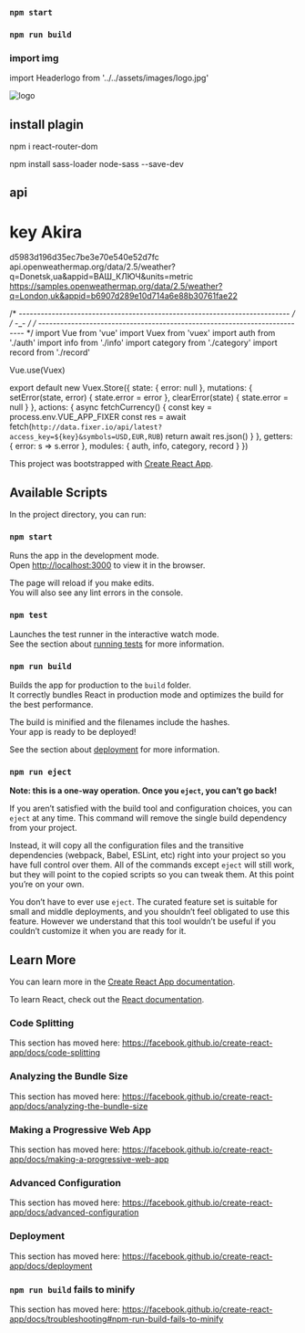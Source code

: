 ### `npm start`
### `npm run build`








### import img
import Headerlogo from '../../assets/images/logo.jpg'

<img src={Headerlogo} alt="logo"/>











## install plagin

npm i react-router-dom



<!-- install sass -->
npm install sass-loader node-sass --save-dev





## api 
# key Akira
d5983d196d35ec7be3e70e540e52d7fc
api.openweathermap.org/data/2.5/weather?q=Donetsk,ua&appid=ВАШ_КЛЮЧ&units=metric
https://samples.openweathermap.org/data/2.5/weather?q=London,uk&appid=b6907d289e10d714a6e88b30761fae22

<!-- ------------------------------ test api ------------------------------- -->
/* -------------------------------------------------------------------------- */
/*                                     -_-                                    */
/* -------------------------------------------------------------------------- */
import Vue from 'vue'
import Vuex from 'vuex'
import auth from './auth'
import info from './info'
import category from './category'
import record from './record'



Vue.use(Vuex)

export default new Vuex.Store({
  state: {
    error: null
  },
  mutations: {
    setError(state, error) {
      state.error = error
    },
    clearError(state) {
      state.error = null
    }
  },
  actions: {
    async fetchCurrency() {
      const key = process.env.VUE_APP_FIXER
      const res = await fetch(`http://data.fixer.io/api/latest?access_key=${key}&symbols=USD,EUR,RUB`)
      return await res.json()
    }
  },
  getters: {
    error: s => s.error
  },
  modules: {
    auth, info, category, record
  }
})

<!-- ------------------------------ test api ------------------------------- -->





This project was bootstrapped with [Create React App](https://github.com/facebook/create-react-app).

## Available Scripts

In the project directory, you can run:

### `npm start`

Runs the app in the development mode.<br />
Open [http://localhost:3000](http://localhost:3000) to view it in the browser.

The page will reload if you make edits.<br />
You will also see any lint errors in the console.

### `npm test`

Launches the test runner in the interactive watch mode.<br />
See the section about [running tests](https://facebook.github.io/create-react-app/docs/running-tests) for more information.

### `npm run build`

Builds the app for production to the `build` folder.<br />
It correctly bundles React in production mode and optimizes the build for the best performance.

The build is minified and the filenames include the hashes.<br />
Your app is ready to be deployed!

See the section about [deployment](https://facebook.github.io/create-react-app/docs/deployment) for more information.

### `npm run eject`

**Note: this is a one-way operation. Once you `eject`, you can’t go back!**

If you aren’t satisfied with the build tool and configuration choices, you can `eject` at any time. This command will remove the single build dependency from your project.

Instead, it will copy all the configuration files and the transitive dependencies (webpack, Babel, ESLint, etc) right into your project so you have full control over them. All of the commands except `eject` will still work, but they will point to the copied scripts so you can tweak them. At this point you’re on your own.

You don’t have to ever use `eject`. The curated feature set is suitable for small and middle deployments, and you shouldn’t feel obligated to use this feature. However we understand that this tool wouldn’t be useful if you couldn’t customize it when you are ready for it.

## Learn More

You can learn more in the [Create React App documentation](https://facebook.github.io/create-react-app/docs/getting-started).

To learn React, check out the [React documentation](https://reactjs.org/).

### Code Splitting

This section has moved here: https://facebook.github.io/create-react-app/docs/code-splitting

### Analyzing the Bundle Size

This section has moved here: https://facebook.github.io/create-react-app/docs/analyzing-the-bundle-size

### Making a Progressive Web App

This section has moved here: https://facebook.github.io/create-react-app/docs/making-a-progressive-web-app

### Advanced Configuration

This section has moved here: https://facebook.github.io/create-react-app/docs/advanced-configuration

### Deployment

This section has moved here: https://facebook.github.io/create-react-app/docs/deployment

### `npm run build` fails to minify

This section has moved here: https://facebook.github.io/create-react-app/docs/troubleshooting#npm-run-build-fails-to-minify
